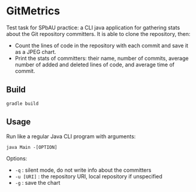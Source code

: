 # GitMetrics
Test task for SPbAU practice: a CLI java application for gathering stats about the Git repository committers.
It is able to clone the repository, then:
* Count the lines of code in the repository with each commit and save it as a JPEG chart.
* Print the stats of committers: their name, number of commits, average number of added and deleted lines of code, and average time of commit.

## Build
`gradle build`

## Usage
Run like a regular Java CLI program with arguments:

`java Main -[OPTION]`

Options:
* `-q` : silent mode, do not write info about the committers
* `-u [URI]` : the repository URI, local repository if unspecified
* `-g` : save the chart
